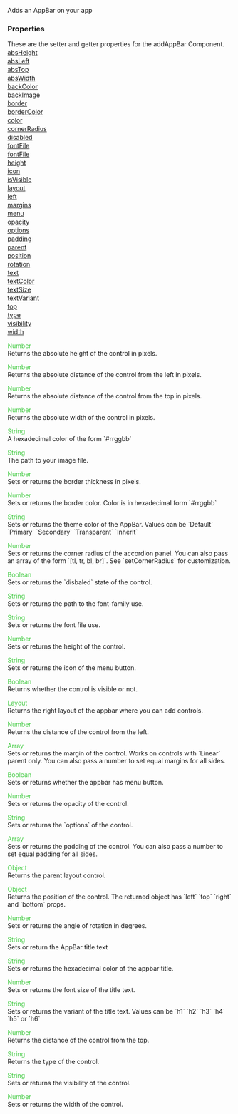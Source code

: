 Adds an AppBar on your app


<h3>Properties</h3>These are the setter and getter properties for the addAppBar Component.<div class="samp" style="margin-top:2px;"><a href="#absheight-0" data-transition="pop" data-rel="popup" class="ui-link">absHeight </a></div><div class="samp" style="margin-top:2px;"><a href="#absleft-5" data-transition="pop" data-rel="popup" class="ui-link">absLeft </a></div><div class="samp" style="margin-top:2px;"><a href="#abstop-10" data-transition="pop" data-rel="popup" class="ui-link">absTop </a></div><div class="samp" style="margin-top:2px;"><a href="#abswidth-15" data-transition="pop" data-rel="popup" class="ui-link">absWidth </a></div><div class="samp" style="margin-top:2px;"><a href="#backcolor-20" data-transition="pop" data-rel="popup" class="ui-link">backColor </a></div><div class="samp" style="margin-top:2px;"><a href="#backimage-25" data-transition="pop" data-rel="popup" class="ui-link">backImage </a></div><div class="samp" style="margin-top:2px;"><a href="#border-30" data-transition="pop" data-rel="popup" class="ui-link">border </a></div><div class="samp" style="margin-top:2px;"><a href="#bordercolor-35" data-transition="pop" data-rel="popup" class="ui-link">borderColor </a></div><div class="samp" style="margin-top:2px;"><a href="#color-40" data-transition="pop" data-rel="popup" class="ui-link">color </a></div><div class="samp" style="margin-top:2px;"><a href="#cornerradius-45" data-transition="pop" data-rel="popup" class="ui-link">cornerRadius </a></div><div class="samp" style="margin-top:2px;"><a href="#disabled-50" data-transition="pop" data-rel="popup" class="ui-link">disabled </a></div><div class="samp" style="margin-top:2px;"><a href="#fontfile-55" data-transition="pop" data-rel="popup" class="ui-link">fontFile </a></div><div class="samp" style="margin-top:2px;"><a href="#fontfile-60" data-transition="pop" data-rel="popup" class="ui-link">fontFile </a></div><div class="samp" style="margin-top:2px;"><a href="#height-65" data-transition="pop" data-rel="popup" class="ui-link">height </a></div><div class="samp" style="margin-top:2px;"><a href="#icon-70" data-transition="pop" data-rel="popup" class="ui-link">icon </a></div><div class="samp" style="margin-top:2px;"><a href="#isvisible-75" data-transition="pop" data-rel="popup" class="ui-link">isVisible </a></div><div class="samp" style="margin-top:2px;"><a href="#layout-80" data-transition="pop" data-rel="popup" class="ui-link">layout </a></div><div class="samp" style="margin-top:2px;"><a href="#left-85" data-transition="pop" data-rel="popup" class="ui-link">left </a></div><div class="samp" style="margin-top:2px;"><a href="#margins-90" data-transition="pop" data-rel="popup" class="ui-link">margins </a></div><div class="samp" style="margin-top:2px;"><a href="#menu-95" data-transition="pop" data-rel="popup" class="ui-link">menu </a></div><div class="samp" style="margin-top:2px;"><a href="#opacity-100" data-transition="pop" data-rel="popup" class="ui-link">opacity </a></div><div class="samp" style="margin-top:2px;"><a href="#options-105" data-transition="pop" data-rel="popup" class="ui-link">options </a></div><div class="samp" style="margin-top:2px;"><a href="#padding-110" data-transition="pop" data-rel="popup" class="ui-link">padding </a></div><div class="samp" style="margin-top:2px;"><a href="#parent-115" data-transition="pop" data-rel="popup" class="ui-link">parent </a></div><div class="samp" style="margin-top:2px;"><a href="#position-120" data-transition="pop" data-rel="popup" class="ui-link">position </a></div><div class="samp" style="margin-top:2px;"><a href="#rotation-125" data-transition="pop" data-rel="popup" class="ui-link">rotation </a></div><div class="samp" style="margin-top:2px;"><a href="#text-130" data-transition="pop" data-rel="popup" class="ui-link">text </a></div><div class="samp" style="margin-top:2px;"><a href="#textcolor-135" data-transition="pop" data-rel="popup" class="ui-link">textColor </a></div><div class="samp" style="margin-top:2px;"><a href="#textsize-140" data-transition="pop" data-rel="popup" class="ui-link">textSize </a></div><div class="samp" style="margin-top:2px;"><a href="#textvariant-145" data-transition="pop" data-rel="popup" class="ui-link">textVariant </a></div><div class="samp" style="margin-top:2px;"><a href="#top-150" data-transition="pop" data-rel="popup" class="ui-link">top </a></div><div class="samp" style="margin-top:2px;"><a href="#type-155" data-transition="pop" data-rel="popup" class="ui-link">type </a></div><div class="samp" style="margin-top:2px;"><a href="#visibility-160" data-transition="pop" data-rel="popup" class="ui-link">visibility </a></div><div class="samp" style="margin-top:2px;"><a href="#width-165" data-transition="pop" data-rel="popup" class="ui-link">width </a></div>
<div data-role="popup" id="absheight-0" class="ui-content"><p><span style="color:#4c4;">Number</span><br>Returns the absolute height of the control in pixels.</p></div><div data-role="popup" id="absleft-5" class="ui-content"><p><span style="color:#4c4;">Number</span><br>Returns the absolute distance of the control from the left in pixels.</p></div><div data-role="popup" id="abstop-10" class="ui-content"><p><span style="color:#4c4;">Number</span><br>Returns the absolute distance of the control from the top in pixels.</p></div><div data-role="popup" id="abswidth-15" class="ui-content"><p><span style="color:#4c4;">Number</span><br>Returns the absolute width of the control in pixels.</p></div><div data-role="popup" id="backcolor-20" class="ui-content"><p><span style="color:#4c4;">String</span><br>A hexadecimal color of the form `#rrggbb`</p></div><div data-role="popup" id="backimage-25" class="ui-content"><p><span style="color:#4c4;">String</span><br>The path to your image file.</p></div><div data-role="popup" id="border-30" class="ui-content"><p><span style="color:#4c4;">Number</span><br>Sets or returns the border thickness in pixels.</p></div><div data-role="popup" id="bordercolor-35" class="ui-content"><p><span style="color:#4c4;">Number</span><br>Sets or returns the border color. Color is in hexadecimal form `#rrggbb`</p></div><div data-role="popup" id="color-40" class="ui-content"><p><span style="color:#4c4;">String</span><br>Sets or returns the theme color of the AppBar. Values can be `Default` `Primary` `Secondary` `Transparent` `Inherit`</p></div><div data-role="popup" id="cornerradius-45" class="ui-content"><p><span style="color:#4c4;">Number</span><br>Sets or returns the corner radius of the accordion panel. You can also pass an array of the form `[tl, tr, bl, br]`. See `setCornerRadius` for customization.</p></div><div data-role="popup" id="disabled-50" class="ui-content"><p><span style="color:#4c4;">Boolean</span><br>Sets or returns the `disbaled` state of the control.</p></div><div data-role="popup" id="fontfile-55" class="ui-content"><p><span style="color:#4c4;">String</span><br>Sets or returns the path to the font-family use.</p></div><div data-role="popup" id="fontfile-60" class="ui-content"><p><span style="color:#4c4;">String</span><br>Sets or returns the font file use.</p></div><div data-role="popup" id="height-65" class="ui-content"><p><span style="color:#4c4;">Number</span><br>Sets or returns the height of the control.</p></div><div data-role="popup" id="icon-70" class="ui-content"><p><span style="color:#4c4;">String</span><br>Sets or returns the icon of the menu button.</p></div><div data-role="popup" id="isvisible-75" class="ui-content"><p><span style="color:#4c4;">Boolean</span><br>Returns whether the control is visible or not.</p></div><div data-role="popup" id="layout-80" class="ui-content"><p><span style="color:#4c4;">Layout</span><br>Returns the right layout of the appbar where you can add controls.</p></div><div data-role="popup" id="left-85" class="ui-content"><p><span style="color:#4c4;">Number</span><br>Returns the distance of the control from the left.</p></div><div data-role="popup" id="margins-90" class="ui-content"><p><span style="color:#4c4;">Array</span><br>Sets or returns the margin of the control. Works on controls with `Linear` parent only. You can also pass a number to set equal margins for all sides.</p></div><div data-role="popup" id="menu-95" class="ui-content"><p><span style="color:#4c4;">Boolean</span><br>Sets or returns whether the appbar has menu button.</p></div><div data-role="popup" id="opacity-100" class="ui-content"><p><span style="color:#4c4;">Number</span><br>Sets or returns the opacity of the control.</p></div><div data-role="popup" id="options-105" class="ui-content"><p><span style="color:#4c4;">String</span><br>Sets or returns the `options` of the control.</p></div><div data-role="popup" id="padding-110" class="ui-content"><p><span style="color:#4c4;">Array</span><br>Sets or returns the padding of the control. You can also pass a number to set equal padding for all sides.</p></div><div data-role="popup" id="parent-115" class="ui-content"><p><span style="color:#4c4;">Object</span><br>Returns the parent layout control.</p></div><div data-role="popup" id="position-120" class="ui-content"><p><span style="color:#4c4;">Object</span><br>Returns the position of the control. The returned object has `left` `top` `right` and `bottom` props.</p></div><div data-role="popup" id="rotation-125" class="ui-content"><p><span style="color:#4c4;">Number</span><br>Sets or returns the angle of rotation in degrees.</p></div><div data-role="popup" id="text-130" class="ui-content"><p><span style="color:#4c4;">String</span><br>Sets or return the AppBar title text</p></div><div data-role="popup" id="textcolor-135" class="ui-content"><p><span style="color:#4c4;">String</span><br>Sets or returns the hexadecimal color of the appbar title.</p></div><div data-role="popup" id="textsize-140" class="ui-content"><p><span style="color:#4c4;">Number</span><br>Sets or returns the font size of the title text.</p></div><div data-role="popup" id="textvariant-145" class="ui-content"><p><span style="color:#4c4;">String</span><br>Sets or returns the variant of the title text. Values can be `h1` `h2` `h3` `h4` `h5` or `h6`</p></div><div data-role="popup" id="top-150" class="ui-content"><p><span style="color:#4c4;">Number</span><br>Returns the distance of the control from the top.</p></div><div data-role="popup" id="type-155" class="ui-content"><p><span style="color:#4c4;">String</span><br>Returns the type of the control.</p></div><div data-role="popup" id="visibility-160" class="ui-content"><p><span style="color:#4c4;">String</span><br>Sets or returns the visibility of the control.</p></div><div data-role="popup" id="width-165" class="ui-content"><p><span style="color:#4c4;">Number</span><br>Sets or returns the width of the control.</p></div>